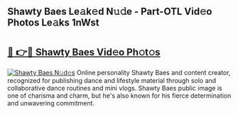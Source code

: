 ## Shawty Baes Le𝚊k𝚎d N𝚞𝚍e - Part-OTL Vid𝚎o Photos Le𝚊ks 1nWst

# <h2><a href="http://fbfyp1.evod.top/?m=Shawty+Baes">🔗 👉🔴 Shawty Baes Vid𝚎o Ph𝚘t𝚘s</a></h2>

[![Shawty Baes N𝚞d𝚎s](https://i.imgur.com/8V9OHl7.gif)](http://fbfyp1.evod.top/?m=Shawty+Baes)
Online personality Shawty Baes and content creator, recognized for publishing dance and lifestyle material through solo and collaborative dance routines and mini vlogs. Shawty Baes public image is one of charisma and charm, but he's also known for his fierce determination and unwavering commitment. 
